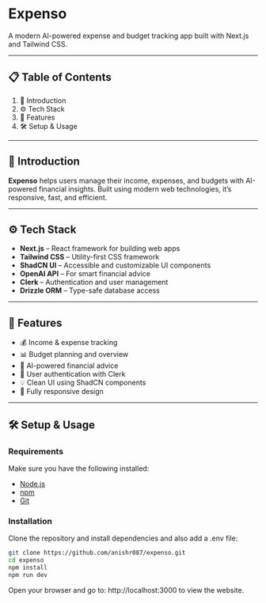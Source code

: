 # Expenso

A modern AI-powered expense and budget tracking app built with Next.js and Tailwind CSS.

---

## 📋 Table of Contents

1. 🚀 Introduction  
2. ⚙️ Tech Stack  
3. 🔧 Features  
4. 🛠️ Setup & Usage  

---

## 🚀 Introduction

**Expenso** helps users manage their income, expenses, and budgets with AI-powered financial insights. Built using modern web technologies, it’s responsive, fast, and efficient.

---

## ⚙️ Tech Stack

- **Next.js** – React framework for building web apps  
- **Tailwind CSS** – Utility-first CSS framework  
- **ShadCN UI** – Accessible and customizable UI components  
- **OpenAI API** – For smart financial advice  
- **Clerk** – Authentication and user management  
- **Drizzle ORM** – Type-safe database access

---

## 🔧 Features

- 💰 Income & expense tracking  
- 📊 Budget planning and overview  
- 🧠 AI-powered financial advice  
- 🔐 User authentication with Clerk  
- 💡 Clean UI using ShadCN components  
- 📱 Fully responsive design

---

## 🛠️ Setup & Usage

### Requirements

Make sure you have the following installed:

- [Node.js](https://nodejs.org/)
- [npm](https://www.npmjs.com/)
- [Git](https://git-scm.com/)

### Installation

Clone the repository and install dependencies and also add a .env file:

```bash
git clone https://github.com/anishr087/expenso.git
cd expenso
npm install
npm run dev
```
Open your browser and go to: http://localhost:3000 to view the website.
